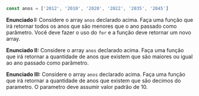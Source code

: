 ```jsx
const anos = ['2012', '2010', '2020', '2022', '2035', '2045']
```

**Enunciado I:** Considere o array `anos` declarado acima. Faça uma função que irá retornar todos os anos que são menores que o ano passado como parâmetro. Você deve fazer o uso do `for` e a função deve retornar um novo array. 

**Enunciado II:** Considere o array `anos` declarado acima. Faça uma função que irá retornar a quantidade de anos que existem que são maiores ou igual ao ano passado como parâmetro. 

**Enunciado III:** Considere o array `anos` declarado acima. Faça uma função que irá retornar a quantidade de anos que existem que são decimos do parametro. O parametro deve assumir valor padrão de 10.